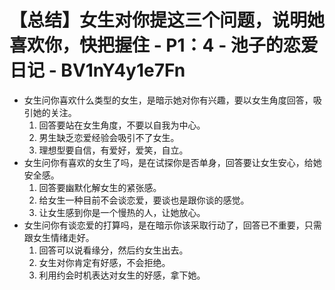 # 【总结】女生对你提这三个问题，说明她喜欢你，快把握住 - P1：4 - 池子的恋爱日记 - BV1nY4y1e7Fn

-   女生问你喜欢什么类型的女生，是暗示她对你有兴趣，要以女生角度回答，吸引她的关注。
    1.  回答要站在女生角度，不要以自我为中心。
    2.  男生缺乏恋爱经验会吸引不了女生。
    3.  理想型要自信，有爱好，爱笑，自立。
-   女生问你有喜欢的女生了吗，是在试探你是否单身，回答要让女生安心，给她安全感。
    1.  回答要幽默化解女生的紧张感。
    2.  给女生一种目前不会谈恋爱，要谈也是跟你谈的感觉。
    3.  让女生感到你是一个慢热的人，让她放心。
-   女生问你有谈恋爱的打算吗，是在暗示你该采取行动了，回答已不重要，只需跟女生情绪走好。
    1.  回答可以说看缘分，然后约女生出去。
    2.  女生对你肯定有好感，不会拒绝。
    3.  利用约会时机表达对女生的好感，拿下她。